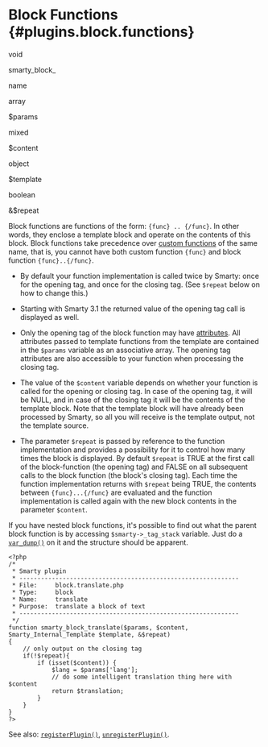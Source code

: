 Block Functions {#plugins.block.functions}
===============

void

smarty\_block\_

name

array

\$params

mixed

\$content

object

\$template

boolean

&\$repeat

Block functions are functions of the form: `{func} .. {/func}`. In other
words, they enclose a template block and operate on the contents of this
block. Block functions take precedence over [custom
functions](#language.custom.functions) of the same name, that is, you
cannot have both custom function `{func}` and block function
`{func}..{/func}`.

- By default your function implementation is called twice by Smarty:
  once for the opening tag, and once for the closing tag. (See
  `$repeat` below on how to change this.)

- Starting with Smarty 3.1 the returned value of the opening tag call
  is displayed as well.

- Only the opening tag of the block function may have
  [attributes](#language.syntax.attributes). All attributes passed to
  template functions from the template are contained in the `$params`
  variable as an associative array. The opening tag attributes are
  also accessible to your function when processing the closing tag.

- The value of the `$content` variable depends on whether your
  function is called for the opening or closing tag. In case of the
  opening tag, it will be NULL, and in case of the closing tag it will
  be the contents of the template block. Note that the template block
  will have already been processed by Smarty, so all you will receive
  is the template output, not the template source.

- The parameter `$repeat` is passed by reference to the function
  implementation and provides a possibility for it to control how many
  times the block is displayed. By default `$repeat` is TRUE at the
  first call of the block-function (the opening tag) and FALSE on all
  subsequent calls to the block function (the block\'s closing tag).
  Each time the function implementation returns with `$repeat` being
  TRUE, the contents between `{func}...{/func}` are evaluated and the
  function implementation is called again with the new block contents
  in the parameter `$content`.

If you have nested block functions, it\'s possible to find out what the
parent block function is by accessing `$smarty->_tag_stack` variable.
Just do a [`var_dump()`](https://www.php.net/var_dump) on it and the
structure should be apparent.

    <?php
    /*
     * Smarty plugin
     * -------------------------------------------------------------
     * File:     block.translate.php
     * Type:     block
     * Name:     translate
     * Purpose:  translate a block of text
     * -------------------------------------------------------------
     */
    function smarty_block_translate($params, $content, Smarty_Internal_Template $template, &$repeat)
    {
        // only output on the closing tag
        if(!$repeat){
            if (isset($content)) {
                $lang = $params['lang'];
                // do some intelligent translation thing here with $content
                return $translation;
            }
        }
    }
    ?>

See also: [`registerPlugin()`](#api.register.plugin),
[`unregisterPlugin()`](#api.unregister.plugin).
